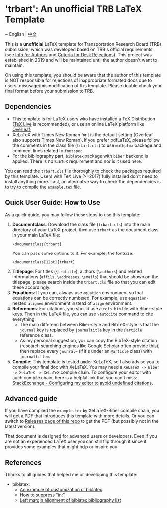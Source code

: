 # 'trbart': An unofficial TRB LaTeX Template

~ English | [中文](https://github.com/wklchris/TRB-template/blob/master/readme/README-cn.md)

This is a **unofficial** LaTeX template for Transportation Research Board (TRB) submission, which was developed based on TRB's official requirements (see [Info for Authors](http://onlinepubs.trb.org/onlinepubs/AM/InfoForAuthors.pdf) and [Criteria for Desk Rejections](http://onlinepubs.trb.org/onlinepubs/TRREM/CriteriaforDeskRejections2019.pdf)). This project was established in 2019 and will be maintained until the author doesn't want to maintain. 

On using this template, you should be aware that the author of this template is NOT responsible for rejections of inappropriate formated docs due to users' misusage/mismodification of this template. Please double check your final format before your submission to TRB.

## Dependencies

- This template is for LaTeX users who have installed a TeX Distribution ([TeX Live](https://www.tug.org/texlive/) is recommended), or use an online LaTeX platform like [Overleaf](https://www.overleaf.com/);
- XeLaTeX with Times New Roman font is the default setting (Overleaf also supports Times New Roman). If you prefer pdfLaTeX, please follow the comments in the class file (`trbart.cls`) to use `mathptmx` package and comment lines related to `fontspec`.
- For the bibliography part, `biblatex` package with `biber` backend is applied. There is no `BibTeX` requirement and nor is it used here.

You can read the `trbart.cls` file thoroughly to check the packages required by this template. Users with TeX Live (>=2017) fully installed don't need to install anything more. Last, an alternative way to check the dependencies is to try to compile the `example.tex` file. 

## Quick User Guide: How to Use

As a quick guide, you may follow these steps to use this template:

1. **Documentclass**: Download the class file (`trbart.cls`) into the main directory of your LaTeX project, then use `trbart` as the document class in your main LaTeX file:
    ```
    \documentclass{trbart}
    ```
    You can pass some options to it. For example, the fontsize:
    ```
    \documentclass[12pt]{trbart}
    ```
2. **Titlepage**: For titles (`\trbtitle`), authors (`\authors`) and related informations (`affils`, `\addresses`, `\emails`) that should be shown on the titlepage, please search inside the `trbart.cls` file so that you can edit these accordingly. 
3. **Equations**: If you can, always use `equation` environment so that equations can be correctly numbered. For example, use `equation`-nested `aligned` environment instead of `align` environment. 
4. **References**: For citations, you should use a `refs.bib` file with Biber-style keys. Then in the LaTeX file, you can use `\autocite` command to cite everything.
   - The main differenc between Biber-style and BibTeX-style is that the `journal` key is replaced by `journaltitle` key in the `@article` reference class.  
   - As my personal suggestion, you can copy the BibTeX-style citation (research searching engines like Google Scholar often provide this), then replace every `jounral=` (if it's under an `@article` class) with `journaltitle=`.
5. **Compile**: This template is tested under XeLaTeX, so I also advise you to compile your final doc with XeLaTeX. You may need a `XeLaTeX -> Biber -> XeLaTeX -> XeLaTeX` compile chain. To configure your editor with such compile chain, here is a helpful link that you can't miss: [StackExchange - Configuring my editor to avoid undefined citations](https://tex.stackexchange.com/questions/154751/biblatex-with-biber-configuring-my-editor-to-avoid-undefined-citations). 

## Advanced guide

If you have compiled the `example.tex` by XeLaTeX-Biber compile chain, you will get a PDF that introduces this template with more details. Or you can switch to [Releases page of this repo](https://github.com/wklchris/TRB-template/releases) to get the PDF (but possibly not in the latest version).

That document is designed for advanced users or developers. Even if you are not an experienced LaTeX user,you can still flip through it since it provides some examples that might help or inspire you.


## References

Thanks to all guides that helped me on developing this template:
- biblatex:
  - [An example of customization of biblatex](https://tex.stackexchange.com/questions/386735/how-to-customize-biblatex-style)
  - [How to suppress "in:"](https://tex.stackexchange.com/questions/10682/suppress-in-biblatex)
  - [Left margin alignment of biblatex bibliography list](https://tex.stackexchange.com/questions/47092/left-margin-alignment-of-biblatexs-bibliography-list)
